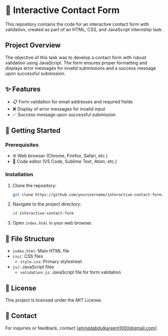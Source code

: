 # 📧 Interactive Contact Form

This repository contains the code for an interactive contact form with validation, created as part of an HTML, CSS, and JavaScript internship task.

## Project Overview

The objective of this task was to develop a contact form with robust validation using JavaScript. The form ensures proper formatting and displays error messages for invalid submissions and a success message upon successful submission.

## ✨ Features

- 📋 Form validation for email addresses and required fields
- ❌ Display of error messages for invalid input
- ✅ Success message upon successful submission

## 🚀 Getting Started

### Prerequisites

- 🌐 Web browser (Chrome, Firefox, Safari, etc.)
- 📝 Code editor (VS Code, Sublime Text, Atom, etc.)

### Installation

1. Clone the repository:
    ```sh
    git clone https://github.com/yourusername/interactive-contact-form.git
    ```
2. Navigate to the project directory:
    ```sh
    cd interactive-contact-form
    ```
3. Open `index.html` in your web browser.

## 📂 File Structure

- `index.html`: Main HTML file
- `css/`: CSS files
    - `style.css`: Primary stylesheet
- `js/`: JavaScript files
    - `validation.js`: JavaScript file for form validation

## 📜 License

This project is licensed under the MIT License.

## 📧 Contact

For inquiries or feedback, contact [ahmedabdulkareem1000@gmail.com].
